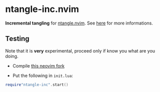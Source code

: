 ntangle-inc.nvim
===========

**Incremental tangling** for [ntangle.nvim](https://github.com/jbyuki/ntangle.nvim.git). 
See [here](https://github.com/jbyuki/ntangle.nvim/wiki/ntangle%E2%80%90inc.nvim) for more informations.

Testing
-------

Note that it is **very** experimental, proceed only if know you what are you doing.

* Compile [this neovim fork](https://github.com/jbyuki/neovim)

* Put the following in `init.lua`:

```lua
require"ntangle-inc".start()
```

